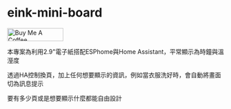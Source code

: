 # eink-mini-board

<a href="https://www.buymeacoffee.com/xangin" target="_blank"><img src="https://cdn.buymeacoffee.com/buttons/default-orange.png" alt="Buy Me A Coffee" height="30" width="130"></a>

本專案為利用2.9"電子紙搭配ESPhome與Home Assistant，平常顯示為時鐘與溫溼度

透過HA控制換頁，加上任何想要顯示的資訊，例如當衣服洗好時，會自動將畫面切為訊息提示

要有多少頁或是想要顯示什麼都能自由設計

